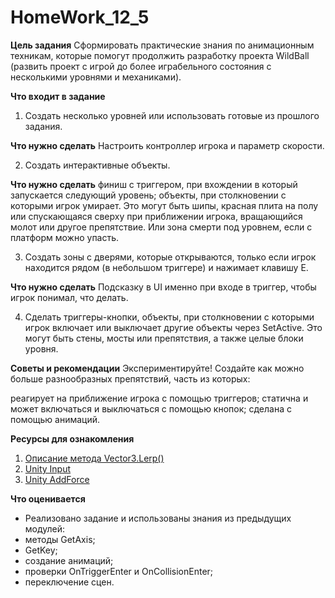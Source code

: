 # HomeWork_12_5

**Цель задания**
Сформировать практические знания по анимационным техникам, которые помогут продолжить разработку проекта WildBall (развить проект с игрой до более играбельного состояния с несколькими уровнями и механиками).        

**Что входит в задание**
1. Создать несколько уровней или использовать готовые из прошлого задания. 

**Что нужно сделать**
Настроить контроллер игрока и параметр скорости.

2. Создать интерактивные объекты.

**Что нужно сделать**
финиш с триггером, при вхождении в который запускается следующий уровень;
объекты, при столкновении с которыми игрок умирает. Это могут быть шипы, красная плита на полу или спускающаяся сверху при приближении игрока, вращающийся молот или другое препятствие. Или зона смерти под уровнем, если с платформ можно упасть. 

3. Создать зоны с дверями, которые открываются, только если игрок находится рядом (в небольшом триггере) и нажимает клавишу Е. 

**Что нужно сделать**
Подсказку в UI именно при входе в триггер, чтобы игрок понимал, что делать.

4. Сделать триггеры-кнопки, объекты, при столкновении с которыми игрок включает или выключает другие объекты через SetActive. Это могут быть стены, мосты или препятствия, а также целые блоки уровня.


**Советы и рекомендации**
Экспериментируйте! Создайте как можно больше разнообразных препятствий, часть из которых: 

реагирует на приближение игрока с помощью триггеров;
статична и может включаться и выключаться с помощью кнопок;
сделана с помощью анимаций.

**Ресурсы для ознакомления**
1. [Описание метода Vector3.Lerp()](https://docs.unity3d.com/ScriptReference/Vector3.Lerp.html)
1. [Unity Input](https://docs.unity3d.com/ScriptReference/Input.html)    
1. [Unity AddForce](https://docs.unity3d.com/ScriptReference/Rigidbody.AddForce.html)

**Что оценивается**
- Реализовано задание и использованы знания из предыдущих модулей: 
- методы GetAxis;
- GetKey;
- создание анимаций;
- проверки OnTriggerEnter и OnCollisionEnter;
- переключение сцен.

